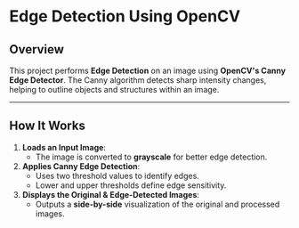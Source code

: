 # Edge Detection Using OpenCV  

## **Overview**  
This project performs **Edge Detection** on an image using **OpenCV's Canny Edge Detector**. The Canny algorithm detects sharp intensity changes, helping to outline objects and structures within an image.

---

## **How It Works**  
1. **Loads an Input Image**:  
   - The image is converted to **grayscale** for better edge detection.
2. **Applies Canny Edge Detection**:  
   - Uses two threshold values to identify edges.
   - Lower and upper thresholds define edge sensitivity.
3. **Displays the Original & Edge-Detected Images**:  
   - Outputs a **side-by-side** visualization of the original and processed images.


